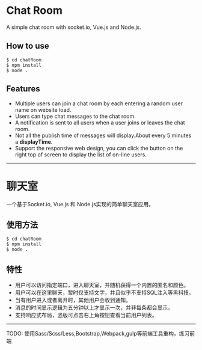 # Chat Room
A simple chat room with socket.io, Vue.js and Node.js.

## How to use

```
$ cd chatRoom
$ npm install
$ node .
```

## Features
- Multiple users can join a chat room by each entering a random user name on website load.
- Users can type chat messages to the chat room.
- A notification is sent to all users when a user joins or leaves the chat room.
- Not all the publish time of messages will  display.About every 5 minutes a **displayTime**.
- Support the responsive web design, you can click the button on the right top of screen to display the list of on-line users.  

--------------------------------------------------------------------------------

# 聊天室
一个基于Socket.io, Vue.js 和 Node.js实现的简单聊天室应用。

## 使用方法

```
$ cd chatRoom
$ npm install
$ node .
```

## 特性
- 用户可以访问指定端口，进入聊天室，并随机获得一个内置的匿名和颜色。
- 用户可以在这里聊天，暂时仅支持文字，并且似乎不支持SQL注入等黑科技。
- 当有用户进入或者离开时，其他用户会收到通知。
- 消息的时间显示逻辑为五分钟以上才显示一次，并非每条都会显示。
- 支持响应式布局，竖版可点击右上角按钮查看当前用户列表。

---

TODO: 使用Sass/Scss/Less,Bootstrap,Webpack,gulp等前端工具重构，练习前端
